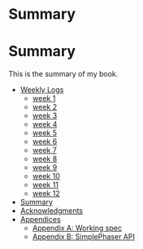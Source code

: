 # Summary
# Summary

This is the summary of my book.

* [Weekly Logs]()
	* [week 1](sections/sect1.md)
	* [week 2](sections/sect2.md)
	* [week 3](sections/sect3.md)
	* [week 4](sections/sect4.md)
	* [week 5](sections/sect5.md)
	* [week 6](sections/sect6.md)
	* [week 7](sections/sect7.md)
	* [week 8](sections/sect8.md)
	* [week 9](sections/sect9.md)
	* [week 10](sections/sect10.md)
	* [week 11](sections/sect11.md)
	* [week 12](sections/sect12.md)
* [Summary](sections/summary.md)
* [Acknowledgments](sections/acknowledgements.md)
* [Appendices]()
	* [Appendix A: Working spec](sections/appendixA.md)
	* [Appendix B: SimplePhaser API](sections/appendixB.md)
